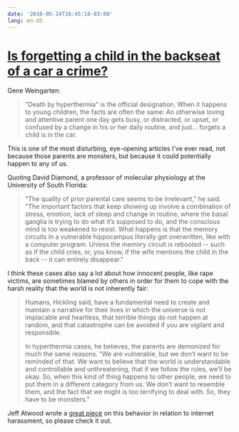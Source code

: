 ```yaml
---
date: '2016-05-14T16:45:16-03:00'
lang: en-US
---
```


# [Is forgetting a child in the backseat of a car a crime?](https://www.washingtonpost.com/lifestyle/magazine/fatal-distraction-forgetting-a-child-in-thebackseat-of-a-car-is-a-horrifying-mistake-is-it-a-crime/2014/06/16/8ae0fe3a-f580-11e3-a3a5-42be35962a52_story.html)

Gene Weingarten:

> "Death by hyperthermia" is the official designation. When it happens to young children, the facts are often the same: An otherwise loving and attentive parent one day gets busy, or distracted, or upset, or confused by a change in his or her daily routine, and just... forgets a child is in the car.

This is one of the most disturbing, eye-opening articles I've ever read, not because those parents are monsters, but because it could potentially happen to any of us.

Quoting David Diamond, a professor of molecular physiology at the University of South Florida:

> "The quality of prior parental care seems to be irrelevant," he said. "The important factors that keep showing up involve a combination of stress, emotion, lack of sleep and change in routine, where the basal ganglia is trying to do what it’s supposed to do, and the conscious mind is too weakened to resist. What happens is that the memory circuits in a vulnerable hippocampus literally get overwritten, like with a computer program. Unless the memory circuit is rebooted -- such as if the child cries, or, you know, if the wife mentions the child in the back -- it can entirely disappear."

I think these cases also say a lot about how innocent people, like rape victims, are sometimes blamed by others in order for them to cope with the harsh reality that the world is not inherently fair:

> Humans, Hickling said, have a fundamental need to create and maintain a narrative for their lives in which the universe is not implacable and heartless, that terrible things do not happen at random, and that catastrophe can be avoided if you are vigilant and responsible.
>
> In hyperthermia cases, he believes, the parents are demonized for much the same reasons. “We are vulnerable, but we don’t want to be reminded of that. We want to believe that the world is understandable and controllable and unthreatening, that if we follow the rules, we’ll be okay. So, when this kind of thing happens to other people, we need to put them in a different category from us. We don’t want to resemble them, and the fact that we might is too terrifying to deal with. So, they have to be monsters.”

Jeff Atwood wrote a [great piece](http://blog.codinghorror.com/they-have-to-be-monsters/) on this behavior in relation to internet harassment, so please check it out.
